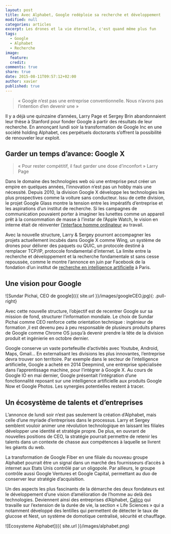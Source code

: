 ```yaml
---
layout: post
title: Avec Alphabet, Google redéploie sa recherche et développement
modified: null
categories: articles
excerpt: Les drones et la vie éternelle, c'est quand même plus fun
tags:
  - Google
  - Alphabet
  - Recherche
image:
  feature: 
  credit: 
comments: true
share: true
date: 2015-08-11T09:57:12+02:00
author: xavier
published: true 
---
```


> « Google n’est pas une entreprise conventionnelle. Nous n’avons pas l’intention d’en devenir une »

Il y a déjà une quinzaine d’années, Larry Page et Sergey Brin abandonnaient leur thèse à Stanford pour fonder Google à partir des résultats de leur recherche. En annonçant lundi soir la transformation de Google Inc en une société holding Alphabet, ces perpétuels doctorants s’offrent la possibilité de renouveler leur exploit.

## Garder un temps d’avance: Google X

 >« Pour rester compétitif, il faut garder une dose d’inconfort » Larry Page

Dans le domaine des technologies web où une entreprise peut créer un empire en quelques années, l’innovation n’est pas un hobby mais une nécessité. Depuis 2010, la division Google X développe les technologies les plus prospectives comme la voiture sans conducteur. 
Issu de cette division, le projet Google Glass montre la tension entre les impératifs d’entreprise et les aspirations d’un institut de recherche. Si les campagnes de communication pouvaient porter à imaginer les lunettes comme un appareil prêt à la consommation de masse à l’instar de l’Apple Watch, le vision en interne était de réinventer [l’interface homme ordinateur](http://www.france-science.org/Google-Glass-demonstration-et.html) au travail. 

Avec la nouvelle structure, Larry & Sergey pourront accompagner les projets actuellement incubés dans Google X comme Wing, un système de drones pour délivrer des paquets ou QUIC, un protocole destiné à remplacer TCP/IP, protocole fondamental d’internet.  La limite entre la recherche et développement et la recherche fondamentale st sans cesse repoussée, comme le montre l’annonce en juin par Facebook de la fondation d’un institut de [recherche en intelligence artificielle](http://newsroom.fb.com/news/2015/06/introducing-facebook-ai-research-paris/) à Paris. 

## Une vision pour Google

![Sundar Pichai, CEO de google]({{ site.url }}/images/googleCEO.jpg){: .pull-right}

Avec cette nouvelle structure, l’objectif est de recentrer Google sur sa mission de fond, structurer l’information mondiale.  Le choix de Sundar Pichai comme CEO renforce cette orientation technique :  ingénieur de formation ,il est devenu peu à peu responsable de plusieurs produits phares de Google comme Chrome OS jusqu’à devenir prendre la tête de la division produit et ingénierie en octobre dernier.

Google conserve un vaste portefeuille d’activités avec Youtube, Android, Maps, Gmail… En externalisant les divisions les plus innovantes, l’entreprise devra trouver son territoire. Par exemple dans le secteur de l’intelligence artificielle, Google a acheté en 2014 Deepmind, une entreprise spécialisée dans l’apprentissage machine, pour l’intégrer à Google X. Au cours de Google IO en mai dernier, Google présentait l’intégration d’une fonctionnalité reposant sur une intelligence artificielle aux produits Google Now et Google Photos. Les synergies potentielles restent à tracer.

## Un écosystème de talents et d’entreprises

L’annonce de lundi soir n’est pas seulement la création d’Alphabet, mais celle d’une myriade d’entreprises dans le processus. Larry et Sergey semblent vouloir animer une révolution technologique en laissant les filiales développer une identité et stratégie propre. De plus, en ouvrant de nouvelles positions de CEO, la stratégie pourrait permettre de retenir les talents dans un contexte de chasse aux compétences à laquelle se livrent les géants du web.

La transformation de Google Fiber en une filiale du nouveau groupe Alphabet pourrait être un signal dans un marché des fournisseurs d’accès à internet aux Etats Unis contrôlé par un oligopole. Par ailleurs, le groupe contrôle aussi Google Ventures et Google Capital, permettant au duo de conserver leur stratégie d’acquisition. 

Un des aspects les plus fascinants de la démarche des deux fondateurs est le développement d’une vision d’amélioration de l’homme au delà des technologies.  Deviennent ainsi des entreprises d’Alphabet, [Calico](http://techcrunch.com/2013/09/19/wtf-is-calico-and-why-does-google-think-its-mysterious-new-company-can-defy-aging/) qui travaille sur l’extension de la durée de vie, la section « Life Sciences » qui a notamment développé des lentilles qui permettent de détecter le taux de glucose et Nest, un système de domotique centralisé, sécurité et chauffage.

![Ecosysteme Alphabet]({{ site.url }}/images/alphabet.png)
